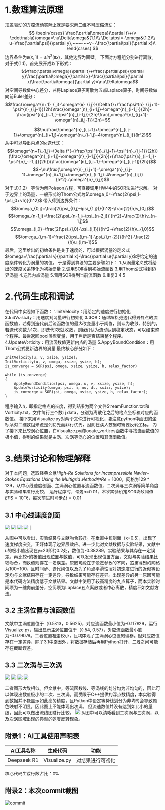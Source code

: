 # 1.数理算法原理
顶盖驱动的方腔流动实际上就是要求解二维不可压缩流动：
$$
\begin{cases}
 \frac{\partial\omega}{\partial t}+(v \cdot\nabla)\omega=\nu\Delta\omega&(1.1)\\
 \Delta\psi=-\omega&(1.2)\\
 u=\frac{\partial\psi}{\partial y},~~~~~~v=-\frac{\partial\psi}{\partial x}\\
\end{cases}
$$
边界条件为$u(x,1)=sin^2(\pi x)$，其他边界为固壁。
下面对方程组分别进行离散。
对于式$(1.1)$，首先展开成以下形式：
$$\frac{\partial\omega}{\partial t}+\frac{\partial\psi}{\partial y}\frac{\partial\omega}{\partial x}-\frac{\partial\psi}{\partial x}\frac{\partial\omega}{\partial y}=\nu\Delta\omega$$
对空间导数做中心差分，并将Laplace算子离散为五点Laplace算子，时间导数做向前Euler差分：
$$\frac{\omega^{n+1}_{i,j}-\omega^{n}_{i,j}}{\Delta t}+\frac{\psi^{n}_{i,j+1}-\psi^{n}_{i,j-1}}{2h}\frac{\omega^{n}_{i+1,j}-\omega^{n}_{i-1,j}}{2h}-\frac{\psi^{n}_{i+1,j}-\psi^{n}_{i-1,j}}{2h}\frac{\omega^{n}_{i,j+1}-\omega^{n}_{i,j-1}}{2h}=$$

$$\nu\frac{\omega^{n}_{i,j+1}+\omega^{n}_{i,j-1}+\omega^{n}_{i+1,j}+\omega^{n}_{i-1,j}-4\omega^{n}_{i,j}}{h^2}$$
从中可以导出内点的$\omega$迭代式：
$$\omega^{n+1}_{i,j}=\Delta t*(-(\frac{\psi^{n}_{i,j+1}-\psi^{n}_{i,j-1}}{2h})(\frac{\omega^{n}_{i+1,j}-\omega^{n}_{i-1,j}}{2h})+(\frac{\psi^{n}_{i+1,j}-\psi^{n}_{i-1,j}}{2h})(\frac{\omega^{n}_{i,j+1}-\omega^{n}_{i,j-1}}{2h})$$
$$+\nu\frac{\omega^{n}_{i,j+1}+\omega^{n}_{i,j-1}+\omega^{n}_{i+1,j}+\omega^{n}_{i-1,j}-4\omega^{n}_{i,j}}{h^2}+\omega^{n}_{i,j})$$
对于式$(1.2)$，等价为解Poisson方程，可直接调用HW4中的SOR法进行求解。
对于边界上的涡量，一般形式的Thom公式为$\omega_0=-\frac{2(\psi_1-\psi_0+vh)}{h^2}$
带入得到边界条件：
$$\omega_{0,j}=\frac{2(\psi_{0,j}-\psi_{1,j})}{h^2}-\frac{2}{h}v_{0,j}$$
$$\omega_{n-1,j}=\frac{2(\psi_{n-1,j}-\psi_{n-2,j})}{h^2}+\frac{2}{h}v_{n-1,j}$$
$$\omega_{i,0}=\frac{2(\psi_{i,0}-\psi_{i,1})}{h^2}+\frac{2}{h}u_{i,0}$$
$$\omega_{i,m-1}=\frac{2(\psi_{i,m-1}-\psi_{i,m-2})}{h^2}-\frac{2}{h}u_{i,m-1}$$
最后，这里给出的初始条件是关于速度的，可以根据涡量的定义式$\omega=\frac{\partial v}{\partial x}-\frac{\partial u}{\partial y}$将给定的速度条件转化为涡量的初值。
于是得到算法的主要步骤如下：
1.从涡量定义式将给出的速度关系转化为初始涡量
2.调用SOR得到初始流函数
3.用Thom公式得到边界涡量
4.迭代内点涡量
5.调用SOR得到当前流函数
6.重复3 4 5
# 2.代码生成和调试
在代码中实现如下函数：
1.InitVelocity：用给定的速度进行初始化
2.InitVorticity：用速度对涡量进行初始化
3.SOR：通过超松弛迭代得到各点的流函数值，若得到迭代前后流函数值的最大改变量小于阈值，则认为收敛，特别的，若迭代次数为1次，即迭代1次就收敛，则我们认为流动达到稳定状态，可以结束整个程序。最后返回bool类型变量，用于判断是否结束整个程序。
4.UpdateVorticity：用流函数值更新内点的涡量
5.ApplyBoundCondition：用Thom公式更新边界的涡量
最终核心部分如下：

    InitVelocity(u, v, xsize, ysize);
    InitVorticity(u, v, omega, xsize, ysize, h);
    is_converge = SOR(psi, omega, xsize, ysize, h, relax_factor);

    while (is_converge)
    {
        ApplyBoundCondition(psi, omega, u, v, xsize, ysize, h);
        UpdateVorticity(omega, psi, h, nu, dt, xsize, ysize);
        is_converge = SOR(psi, omega, xsize, ysize, h, relax_factor);
    }

程序输入h，即指定格点的长度，得到结果为两个文件StreamFunction.txt和Vorticity.txt，文件每行三个数i j data，分别为离散化之后的格点坐标和对应的函数值。
接下来用Visualize.py对两个文件进行可视化，要注意python中画图的坐标系对二维数组来说是列优先而非行优先，因此在读入数据时需要反转坐标。
为了接下来比较涡心位置，在Visualize.py的locate_vortices函数中寻找流函数值的极小值，得到的结果就是主涡、次涡等涡心的位置和其流函数值。
# 3.结果讨论和物理解释
对于本问题，选取经典文献*High-Re Solutions for Incompressible Navier–Stokes Equations Using the Multigrid Method*中$Re=1000$，网格为$129*129$，从中心线速度剖面、主涡涡心位置与流函数值、二次涡与三次涡等简单角度与实验结果进行比较。
运行程序时，设定h=0.01，本次实验设定SOR收敛阈值$EPS=10^-6$，每次前进时间步$\Delta t=0.01$
## 3.1 中心线速度剖面
![](../photo/HW5/MidlineVelocityU.png)
![](../photo/HW5/StandardMidlineVelocityU.png)
![](../photo/HW5/MidlineVelocityV.png)
![](../photo/HW5/StandardMidlineVelocityv.png) |

从图中可以看出，实验结果与文献吻合较好。在垂直中线剖面（x=0.5），出现了速度梯度突变，正好体现了边界层效应。进一步比对文献数据与实验结果，文献中u的极小值出现在y=23即约0.2处，数值为-0.38289，实验结果与其存在一定误差。再比较v的极值出现位置与数值，可以发现出现位置方面，文献与实验结果比较吻合，而数值则存在一定误差。原因可能在于设定参数的不同，这里得到的网格为100*100，且时间步、迭代阈值以及为了角点平滑性而对初速度进行的近似等设定均与文献结果存在一定差异，导致结果可能存在差异。出现差异的另一原因可能是本代码方法精度低于文献结果。文献中使用了较高精度的九点算子，而本实验时间项为一维向前差分，空间项为Laplace五点离散或者中心离散，精度不如文献方法。
## 3.2 主涡位置与流函数值
文献中主涡位置位于（0.5313，0.5625），对应流函数最小值为-0.117929，运行Visualize.py，输出显示主涡位置位于（0.54, 0.57），对应流函数最小值为-0.079079。二者位置相差较小，且均体现了主涡涡心位置的偏移。但对应数值存在一定差异，除了3.1中原因外，将数据存储后再用Python打开，二者之间可能存在截断误差。
## 3.3 二次涡与三次涡
![](../photo/HW5/StreamFunction.png)
![](../photo/HW5/StandardStream.png)
![](../photo/HW5/Vorticity.png)
![](../photo/HW5/StandardVorticity.png)

二者图形大致相似。但文献中，等流函数线、等涡线的划分均为非均匀的，因此可以体现出数值极小的二次、三次涡。而受限于C++提供的浮点数精度，本实验得到数据并不能显示如此高的精度，且Python中设定等势线划分为非均匀会导致颜色映射不明显，因此图上不能体现出次涡。
但流速数值并没有达到如此小的量级，因此可以做出流线图进行比较。
![](../photo/HW5/StreamlinePlot.png)
从图中可以清晰看到二次涡与三次涡，以及次涡区域出现的典型的速度反转现象。

## 附录1：AI工具使用声明表
|AI工具名称|生成代码|功能|
|:---------:|:------------:|:----:|
|Deepseek R1|Visualize.py|对结果进行可视化|

核心代码生成行数占比：0%

## 附录2：本次commit截图
![commit](../photo/HW5/commit.png)